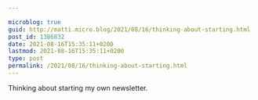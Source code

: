 ```yaml
---

microblog: true
guid: http://matti.micro.blog/2021/08/16/thinking-about-starting.html
post_id: 1386832
date: 2021-08-16T15:35:11+0200
lastmod: 2021-08-16T15:35:11+0200
type: post
permalink: /2021/08/16/thinking-about-starting.html
---
```

Thinking about starting my own newsletter.
